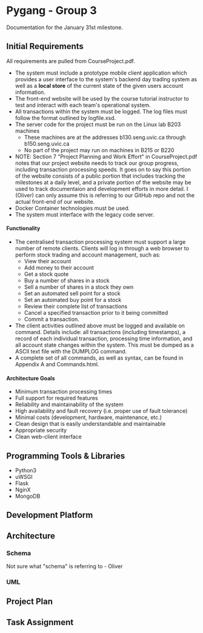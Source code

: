 # Pygang - Group 3

Documentation for the January 31st milestone.

## Initial Requirements

All requirements are pulled from CourseProject.pdf.

* The system must include a prototype mobile client application which provides a user interface to the system's backend day trading system as well as a **local store** of the current state of the given users account information.
* The front-end website will be used by the course tutorial instructor to test and interact with each team's operational system.
* All transactions within the system must be logged. The log files must follow the format outlined by logfile.xsd.
* The server code for the project must be run on the Linux lab B203 machines
  * These machines are at the addresses b130.seng.uvic.ca through b150.seng.uvic.ca
  * No part of the project may run on machines in B215 or B220
* NOTE: Section 7 "Project Planning and Work Effort" in CourseProject.pdf notes that our project website needs to track our group progress, including transaction processing speeds. It goes on to say this portion of the website consists of a public portion that includes tracking the milestones at a daily level, and a private portion of the website may be used to track documentaion and development efforts in more detail. I (Oliver) can only assume this is referring to our GitHub repo and not the actual front-end of our website.  
* Docker Container technologies must be used.
* The system must interface with the legacy code server.

#### Functionality

* The centralised transaction processing system must support a large number of remote clients. Clients will log in through a web browser to perform stock trading and account management, such as:
  * View their account
  * Add money to their account
  * Get a stock quote
  * Buy a number of shares in a stock
  *  Sell a number of shares in a stock they own
  * Set an automated sell point for a stock
  * Set an automated buy point for a stock
  * Review their complete list of transactions
  * Cancel a specified transaction prior to it being committed
  * Commit a transaction.
* The client activities outlined above must be logged and available on command. Details include: all transactions (including timestamps), a record of each individual transaction, processing time information, and all account state changes within the system. This must be dumped as a ASCII text file with the DUMPLOG command.
* A complete set of all commands, as well as syntax, can be found in Appendix A and Commands.html.

#### Architecture Goals

* Minimum transaction processing times
* Full support for required features
* Reliability and maintainability of the system
* High availability and fault recovery (i.e. proper use of fault tolerance)
* Minimal costs (development, hardware, maintenance, etc.)
* Clean design that is easily understandable and maintainable
* Appropriate security
* Clean web-client interface

## Programming Tools & Libraries

- Python3
- uWSGI
- Flask
- NginX
- MongoDB

## Development Platform



## Architecture



### Schema

Not sure what "schema" is referring to - Oliver

### UML

## Project Plan

## Task Assignment
